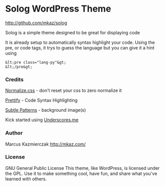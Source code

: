 
# Solog WordPress Theme
http://github.com/mkaz/solog

Solog is a simple theme designed to be great for displaying code

It is already setup to automatically syntax highlight your code.
Using the pre, or code tags, it trys to guess the language but you can give it a hint using

    &lt;pre class="lang-py"&gt;
    &lt;/pre&gt;


### Credits

  [Normalize.css](http://necolas.github.com/normalize.css/) - don't reset your css to zero normalize it

  [Prettify](http://code.google.com/p/google-code-prettify/) - Code Syntax Highlighting
  
  [Subtle Patterns](http://subtlepatterns.com/) - background image(s)

  Kick started using [Underscores.me](http://underscores.me/)


### Author

  Marcus Kazmierczak
  http://mkaz.com/


### License 

  GNU General Public License
  This theme, like WordPress, is licensed under the GPL.
  Use it to make something cool, have fun, and share what you've learned with others.
